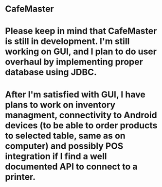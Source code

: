 # CafeMaster
# Please keep in mind that CafeMaster is still in development. I'm still working on GUI, and I plan to do user overhaul by implementing proper database using JDBC. 
# After I'm satisfied with GUI, I have plans to work on inventory managment, connectivity to Android devices (to be able to order products to selected table, same as on computer) and possibly POS integration if I find a well documented API to connect to a printer.
